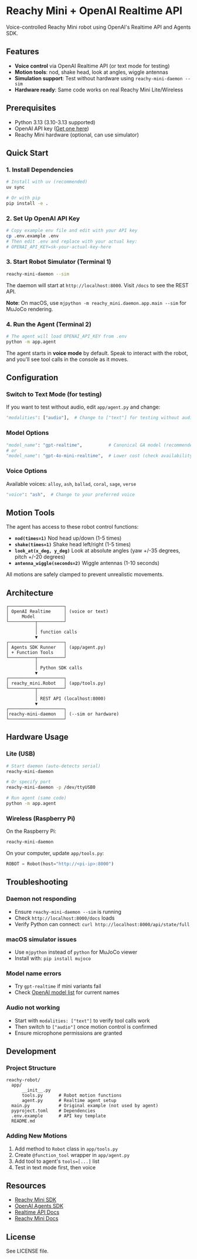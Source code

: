 # Reachy Mini + OpenAI Realtime API

Voice-controlled Reachy Mini robot using OpenAI's Realtime API and Agents SDK.

## Features

- **Voice control** via OpenAI Realtime API (or text mode for testing)
- **Motion tools**: nod, shake head, look at angles, wiggle antennas
- **Simulation support**: Test without hardware using `reachy-mini-daemon --sim`
- **Hardware ready**: Same code works on real Reachy Mini Lite/Wireless

## Prerequisites

- Python 3.13 (3.10-3.13 supported)
- OpenAI API key ([Get one here](https://platform.openai.com/api-keys))
- Reachy Mini hardware (optional, can use simulator)

## Quick Start

### 1. Install Dependencies

```bash
# Install with uv (recommended)
uv sync

# Or with pip
pip install -e .
```

### 2. Set Up OpenAI API Key

```bash
# Copy example env file and edit with your API key
cp .env.example .env
# Then edit .env and replace with your actual key:
# OPENAI_API_KEY=sk-your-actual-key-here
```

### 3. Start Robot Simulator (Terminal 1)

```bash
reachy-mini-daemon --sim
```

The daemon will start at `http://localhost:8000`. Visit `/docs` to see the REST API.

**Note**: On macOS, use `mjpython -m reachy_mini.daemon.app.main --sim` for MuJoCo rendering.

### 4. Run the Agent (Terminal 2)

```bash
# The agent will load OPENAI_API_KEY from .env
python -m app.agent
```

The agent starts in **voice mode** by default. Speak to interact with the robot, and you'll see tool calls in the console as it moves.

## Configuration

### Switch to Text Mode (for testing)

If you want to test without audio, edit `app/agent.py` and change:

```python
"modalities": ["audio"],  # Change to ["text"] for testing without audio
```

### Model Options

```python
"model_name": "gpt-realtime",          # Canonical GA model (recommended)
# or
"model_name": "gpt-4o-mini-realtime",  # Lower cost (check availability)
```

### Voice Options

Available voices: `alloy`, `ash`, `ballad`, `coral`, `sage`, `verse`

```python
"voice": "ash",  # Change to your preferred voice
```

## Motion Tools

The agent has access to these robot control functions:

- **`nod(times=1)`**  Nod head up/down (1-5 times)
- **`shake(times=1)`**  Shake head left/right (1-5 times)
- **`look_at(x_deg, y_deg)`**  Look at absolute angles (yaw +/-35 degrees, pitch +/-20 degrees)
- **`antenna_wiggle(seconds=2)`**  Wiggle antennas (1-10 seconds)

All motions are safely clamped to prevent unrealistic movements.

## Architecture

```
┌─────────────────────┐
│ OpenAI Realtime     │ (voice or text)
│     Model           │
└──────────┬──────────┘
           │
           │ function calls
           ▼
┌─────────────────────┐
│ Agents SDK Runner   │ (app/agent.py)
│ + Function Tools    │
└──────────┬──────────┘
           │
           │ Python SDK calls
           ▼
┌─────────────────────┐
│ reachy_mini.Robot   │ (app/tools.py)
└──────────┬──────────┘
           │
           │ REST API (localhost:8000)
           ▼
┌─────────────────────┐
│reachy-mini-daemon   │ (--sim or hardware)
└─────────────────────┘
```

## Hardware Usage

### Lite (USB)

```bash
# Start daemon (auto-detects serial)
reachy-mini-daemon

# Or specify port
reachy-mini-daemon -p /dev/ttyUSB0

# Run agent (same code)
python -m app.agent
```

### Wireless (Raspberry Pi)

On the Raspberry Pi:
```bash
reachy-mini-daemon
```

On your computer, update `app/tools.py`:
```python
ROBOT = Robot(host="http://<pi-ip>:8000")
```

## Troubleshooting

### Daemon not responding
- Ensure `reachy-mini-daemon --sim` is running
- Check `http://localhost:8000/docs` loads
- Verify Python can connect: `curl http://localhost:8000/api/state/full`

### macOS simulator issues
- Use `mjpython` instead of `python` for MuJoCo viewer
- Install with: `pip install mujoco`

### Model name errors
- Try `gpt-realtime` if mini variants fail
- Check [OpenAI model list](https://platform.openai.com/docs/models) for current names

### Audio not working
- Start with `modalities: ["text"]` to verify tool calls work
- Then switch to `["audio"]` once motion control is confirmed
- Ensure microphone permissions are granted

## Development

### Project Structure

```
reachy-robot/
  app/
      __init__.py
      tools.py      # Robot motion functions
      agent.py      # Realtime agent setup
  main.py           # Original example (not used by agent)
  pyproject.toml    # Dependencies
  .env.example      # API key template
  README.md
```

### Adding New Motions

1. Add method to `Robot` class in `app/tools.py`
2. Create `@function_tool` wrapper in `app/agent.py`
3. Add tool to agent's `tools=[...]` list
4. Test in text mode first, then voice

## Resources

- [Reachy Mini SDK](https://github.com/pollen-robotics/reachy_mini)
- [OpenAI Agents SDK](https://openai.github.io/openai-agents-python/)
- [Realtime API Docs](https://platform.openai.com/docs/guides/realtime)
- [Reachy Mini Docs](https://docs.pollen-robotics.com/)

## License

See LICENSE file.
